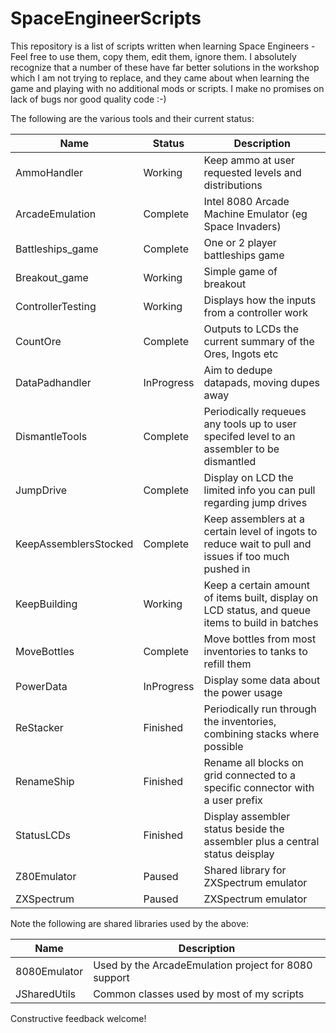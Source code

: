 # SpaceEngineerScripts

This repository is a list of scripts written when learning Space Engineers - Feel free to use them, 
copy them, edit them, ignore them. I absolutely recognize that a number of these have far better 
solutions in the workshop which I am not trying to replace, and they came about when learning the 
game and playing with no additional mods or scripts. I make no promises on lack of bugs nor good 
quality code :-)

The following are the various tools and their current status:

| Name | Status | Description                                               |
| ---- | ------ | --------------------------------------------------------- |
| AmmoHandler  | Working | Keep ammo at user requested levels and distributions |
| ArcadeEmulation | Complete | Intel 8080 Arcade Machine Emulator (eg Space Invaders) |
| Battleships_game | Complete  | One or 2 player battleships game |
| Breakout_game | Working | Simple game of breakout |
| ControllerTesting | Working | Displays how the inputs from a controller work |
| CountOre | Complete | Outputs to LCDs the current summary of the Ores, Ingots etc |
| DataPadhandler | InProgress | Aim to dedupe datapads, moving dupes away |
| DismantleTools | Complete | Periodically requeues any tools up to user specifed level to an assembler to be dismantled |
| JumpDrive | Complete | Display on LCD the limited info you can pull regarding jump drives |
| KeepAssemblersStocked | Complete | Keep assemblers at a certain level of ingots to reduce wait to pull and issues if too much pushed in |
| KeepBuilding | Working | Keep a certain amount of items built, display on LCD status, and queue items to build in batches |
| MoveBottles | Complete | Move bottles from most inventories to tanks to refill them |
| PowerData | InProgress | Display some data about the power usage |
| ReStacker | Finished | Periodically run through the inventories, combining stacks where possible |
| RenameShip | Finished | Rename all blocks on grid connected to a specific connector with a user prefix |
| StatusLCDs | Finished | Display assembler status beside the assembler plus a central status deisplay |
| Z80Emulator | Paused | Shared library for ZXSpectrum emulator
| ZXSpectrum | Paused | ZXSpectrum emulator


Note the following are shared libraries used by the above:

| Name | Description                                               |
| ---- | --------------------------------------------------------- |
| 8080Emulator | Used by the ArcadeEmulation project for 8080 support |
| JSharedUtils | Common classes used by most of my scripts |
 
Constructive feedback welcome!